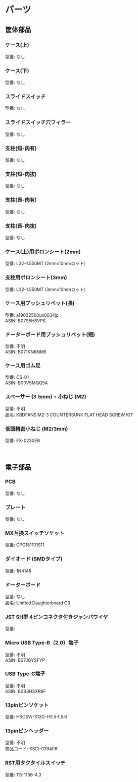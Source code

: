 # パーツ

## 筐体部品

### ケース(上)

型番: なし

### ケース(下)

型番: なし

### スライドスイッチ

型番: なし

### スライドスイッチ穴フィラー

型番: なし

### 支柱(短-肉有)

型番: なし

### 支柱(短-肉抜)

型番: なし

### 支柱(長-肉有)

型番: なし

### 支柱(長-肉抜)

型番: なし

### ケース(上)用ポロンシート(2mm)

型番: L32-1.550MT (2mmx10mmカット)

### 支柱用ポロンシート(3mm)

型番: L32-1.550MT (3mmx10mmカット)

### ケース用プッシュリベット(長)

型番: a19032500ux0034jp  
ASIN: B07S5H8VPS

### ドーターボード用プッシュリベット(短)

型番: 不明  
ASIN: B071KNKNM5

### ケース用ゴム足

型番: CS-01  
ASIN: B00V5MQQ5A

### スペーサー (3.5mm) + 小ねじ (M2)

型番: 不明  
品名: KBDFANS M2-3 COUNTERSUNK FLAT HEAD SCREW KIT

### 低頭精密小ねじ (M2/3mm)

型番: FX-0230EB


<BR>

## 電子部品

### PCB

型番: なし

### プレート

型番: なし


### MX互換スイッチソケット

型番: CPG151101S11


### ダイオード (SMDタイプ)

型番: 1N4148

### ドーターボード

型番: なし  
品名: Unified Daughterboard C3

### JST SH型 4ピンコネクタ付きジャンパワイヤ

型番: 

### Micro USB Type-B（2.0）端子

型番: 不明  
ASIN: B07JGYSFYP

### USB Type-C端子

型番: 不明  
ASIN: B0B3HSXR9F

### 13pinピンソケット

型番: HSCSW-S13G-H3.5-L5.6

### 13pinピンヘッダー

型番: 不明  
商品コード: SSCI-039406

### RST用タクタイルスイッチ

型番: TS-1136-4.3

